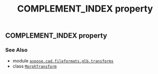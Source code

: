 ﻿---
title: COMPLEMENT_INDEX property
second_title: Aspose.CAD for Python via .NET API References
description: 
type: docs
weight: 40
url: /python-net/aspose.cad.fileformats.glb.transforms/morphtransform/complement_index/
is_root: false
---

## COMPLEMENT_INDEX property


### See Also
* module [`aspose.cad.fileformats.glb.transforms`](../../)
* class [`MorphTransform`](/cad/python-net/aspose.cad.fileformats.glb.transforms/morphtransform)
